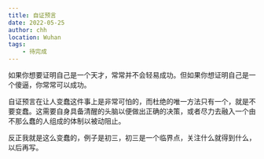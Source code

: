```yaml
---
title: 自证预言
date: 2022-05-25
author: chh
location: Wuhan
tags:
    - 待完成
---
```


如果你想要证明自己是一个天才，常常并不会轻易成功。但如果你想证明自己是一个傻逼，你常常可以成功。

自证预言在让人变蠢这件事上是非常可怕的，而杜绝的唯一方法只有一个，就是不要变蠢。这需要自身具备清醒的头脑以便做出正确的决策，或者尽力去融入一个由不那么蠢的人组成的体制以被动阻止。

反正我就是这么变蠢的，例子是初三，初三是一个临界点，关注什么就得到什么，以后再写。
